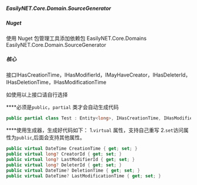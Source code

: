 ﻿##### EasilyNET.Core.Domain.SourceGenerator
##### Nuget

使用 Nuget 包管理工具添加依赖包 
EasilyNET.Core.Domains
EasilyNET.Core.Domain.SourceGenerator

##### 核心
接口IHasCreationTime，IHasModifierId，IMayHaveCreator，IHasDeleterId，IHasDeletionTime，IHasModificationTime

如使用以上接口请自行选择

****必须是`public`，`partial` 类才会自动生成代码
```csharp
public partial class Test : Entity<long>, IHasCreationTime, IHasModifierId<long?>, IMayHaveCreator<long?>, IHasDeleterId<long?>, IHasDeletionTime, IHasModificationTime;

```
****使用生成器，生成好代码如下：
1.`virtual` 属性，支持自己重写
2.`set`访问属性为`public`,后面会支持其他属性。
```csharp
public virtual DateTime CreationTime { get; set; }
public virtual long? CreatorId { get; set; }
public virtual long? LastModifierId { get; set; }
public virtual long? DeleterId { get; set; }
public virtual DateTime? DeletionTime { get; set; }
public virtual DateTime? LastModificationTime { get; set; }
```






